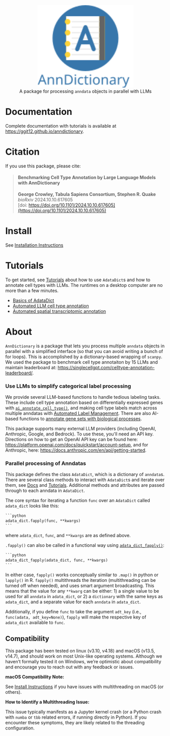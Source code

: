 <div align="center"><img src="docs/_static/logo.svg" alt="AnnDictionary Logo" width="300px" /><br>A package for processing <code>anndata</code> objects in parallel with LLMs</div>

# Documentation

Complete documentation with tutorials is available at https://ggit12.github.io/anndictionary.


# Citation

If you use this package, please cite:

> #### Benchmarking Cell Type Annotation by Large Language Models with AnnDictionary  
> **George Crowley, Tabula Sapiens Consortium, Stephen R. Quake**  
> *bioRxiv* 2024.10.10.617605  
> [doi: https://doi.org/10.1101/2024.10.10.617605](https://doi.org/10.1101/2024.10.10.617605)



# Install
See [Installation Instructions](https://ggit12.github.io/anndictionary/installation.html)


# Tutorials
To get started, see [Tutorials](https://ggit12.github.io/anndictionary/tutorials/index.html) about how to use `AdataDict`s and how to annotate cell types with LLMs. The runtimes on a desktop computer are no more than a few minutes.

- [Basics of AdataDict](https://ggit12.github.io/anndictionary/tutorials/adata_dict/index.html)
- [Automated LLM cell type annotation](https://ggit12.github.io/anndictionary/tutorials/annotate/index.html)
- [Automated spatial transcriptomic annotation](https://ggit12.github.io/anndictionary/tutorials/annotate/automated_spatial_transcriptomic_annotation.html)


# About
`AnnDictionary` is a package that lets you process multiple `anndata` objects in parallel with a simplified interface (so that you can avoid writing a bunch of for loops). This is accomplished by a dictionary-based wrapping of `scanpy`. We used the package to benchmark cell type annotaiton by 15 LLMs and maintain leaderboard at: https://singlecellgpt.com/celltype-annotation-leaderboard/.

### Use LLMs to simplify categorical label processing
We provide several LLM-based functions to handle tedious labeling tasks. These include cell type annotation based on differentially expressed genes with [`ai_annotate_cell_type()`](https://ggit12.github.io/anndictionary/api/annotate/cells/de_novo.html#annotation-by-marker-genes), and making cell type labels match across multiple anndatas with [Automated Label Management](https://ggit12.github.io/anndictionary/api/automated_label_management/index.html). There are also AI-based functions to [annotate gene sets with biological processes](https://ggit12.github.io/anndictionary/api/annotate/cells/de_novo.html#annotate-groups-of-cells-by-biological-process).

This package supports many external LLM providers (including OpenAI, Anthropic, Google, and Bedrock). To use these, you'll need an API key. Directions on how to get an OpenAI API key can be found here: https://platform.openai.com/docs/quickstart/account-setup, and for Anthropic, here: https://docs.anthropic.com/en/api/getting-started.

### Parallel processing of Anndatas
This package defines the class `AdataDict`, which is a dictionary of `anndata`s. There are several class methods to interact with `AdataDict`s and iterate over them, see [Docs](https://ggit12.github.io/anndictionary/api/adata_dict/adata_dict.html) and [Tutorials](https://ggit12.github.io/anndictionary/tutorials/adata_dict/index.html). Additional methods and attributes are passed through to each anndata in `AdataDict`.

The core syntax for iterating a function `func` over an `AdataDict` called `adata_dict` looks like this:

    ```python
    adata_dict.fapply(func, **kwargs)
    ```

where `adata_dict`, `func`, and `**kwargs` are as defined above.

`.fapply()` can also be called in a functional way using [`adata_dict_fapply()`](https://ggit12.github.io/anndictionary/api/adata_dict/generated/anndict.adata_dict.adata_dict_fapply.html#anndict.adata_dict.adata_dict_fapply):

    ```python
    adata_dict_fapply(adata_dict, func, **kwargs)
    ```

In either case, `fapply()` works conceptually similar to `.map()` in python or `lapply()` in R. `fapply()` multithreads the iteration (multithreading can be turned off when needed), and uses smart argument broadcasting. This means that the value for any `**kwarg` can be either: 1) a single value to be used for all `anndata` in `adata_dict`, or 2) a `dictionary` with the same keys as `adata_dict`, and a separate value for each `anndata` in `adata_dict`.

Additionally, if you define `func` to take the argument `adt_key` (i.e., `func(adata, adt_key=None)`), `fapply` will make the respective key of `adata_dict` available to `func`.

## Compatibility

This package has been tested on linux (v3.10, v4.18) and macOS (v13.5, v14.7), and should work on most Unix-like operating systems. Although we haven’t formally tested it on Windows, we’re optimistic about compatibility and encourage you to reach out with any feedback or issues.

**macOS Compatibility Note:**

See [Install Instructions](https://ggit12.github.io/anndictionary/installation.html) if you have issues with multithreading on macOS (or others).

**How to Identify a Multithreading Issue:**

This issue typically manifests as a Jupyter kernel crash (or a Python crash with `numba` or `tbb` related errors, if running directly in Python). If you encounter these symptoms, they are likely related to the threading configuration.
